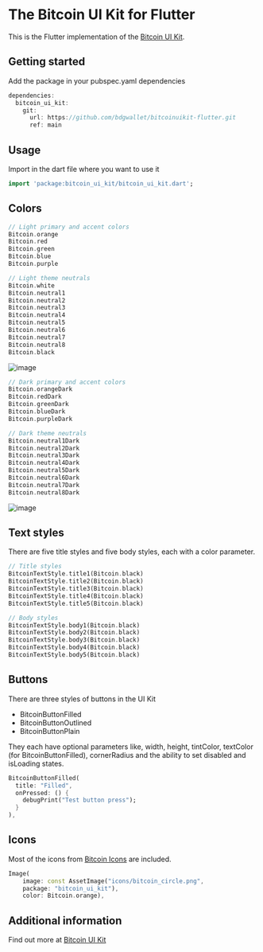 # The Bitcoin UI Kit for Flutter

This is the Flutter implementation of the [Bitcoin UI Kit](https://www.bitcoinuikit.com).

## Getting started

Add the package in your pubspec.yaml dependencies

```dart
dependencies:
  bitcoin_ui_kit:
    git:
      url: https://github.com/bdgwallet/bitcoinuikit-flutter.git
      ref: main
```

## Usage

Import in the dart file where you want to use it

```dart
import 'package:bitcoin_ui_kit/bitcoin_ui_kit.dart';
```

## Colors

```dart
// Light primary and accent colors
Bitcoin.orange
Bitcoin.red
Bitcoin.green
Bitcoin.blue
Bitcoin.purple

// Light theme neutrals
Bitcoin.white
Bitcoin.neutral1
Bitcoin.neutral2
Bitcoin.neutral3
Bitcoin.neutral4
Bitcoin.neutral5
Bitcoin.neutral6
Bitcoin.neutral7
Bitcoin.neutral8
Bitcoin.black
```

![image](https://github.com/bdgwallet/bitcoinuikit-flutter/assets/3393669/dd843296-6336-4920-b9e6-93dae58f4697)

```dart
// Dark primary and accent colors
Bitcoin.orangeDark
Bitcoin.redDark
Bitcoin.greenDark
Bitcoin.blueDark
Bitcoin.purpleDark

// Dark theme neutrals
Bitcoin.neutral1Dark
Bitcoin.neutral2Dark
Bitcoin.neutral3Dark
Bitcoin.neutral4Dark
Bitcoin.neutral5Dark
Bitcoin.neutral6Dark
Bitcoin.neutral7Dark
Bitcoin.neutral8Dark
```

![image](https://github.com/bdgwallet/bitcoinuikit-flutter/assets/3393669/65d5a45a-67cb-4972-bfde-b2f21f62a822)

## Text styles

There are five title styles and five body styles, each with a color parameter.

```dart
// Title styles
BitcoinTextStyle.title1(Bitcoin.black)
BitcoinTextStyle.title2(Bitcoin.black)
BitcoinTextStyle.title3(Bitcoin.black)
BitcoinTextStyle.title4(Bitcoin.black)
BitcoinTextStyle.title5(Bitcoin.black)

// Body styles
BitcoinTextStyle.body1(Bitcoin.black)
BitcoinTextStyle.body2(Bitcoin.black)
BitcoinTextStyle.body3(Bitcoin.black)
BitcoinTextStyle.body4(Bitcoin.black)
BitcoinTextStyle.body5(Bitcoin.black)
```

## Buttons

There are three styles of buttons in the UI Kit

- BitcoinButtonFilled
- BitcoinButtonOutlined
- BitcoinButtonPlain

They each have optional parameters like, width, height, tintColor, textColor (for BitcoinButtonFilled), cornerRadius and the ability to set disabled and isLoading states.

```dart
BitcoinButtonFilled(
  title: "Filled",
  onPressed: () {
    debugPrint("Test button press");
  }
),
```

## Icons

Most of the icons from [Bitcoin Icons](https://github.com/BitcoinDesign/Bitcoin-Icons) are included.

```dart
Image(
    image: const AssetImage("icons/bitcoin_circle.png",
    package: "bitcoin_ui_kit"),
    color: Bitcoin.orange),
```

## Additional information

Find out more at [Bitcoin UI Kit](https://www.bitcoinuikit.com)
